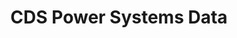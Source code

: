 ---
description: Artwork for the CDS Power Systems Data project
title: CDS Power Systems Data
level: Working Groups
featured_image: horizontal/color/cdspowersystemsdata-horizontal-color.svg
layout: logos
---